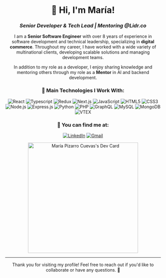 <div align="center">

# 👋 Hi, I'm María!

### _Senior Developer & Tech Lead | Mentoring @Lidr.co_

I am a **Senior Software Engineer** with over 8 years of experience in software development and technical leadership, specializing in **digital commerce**. Throughout my career, I have worked with a wide variety of multinational clients, developing scalable solutions and managing development teams.

In addition to my role as a developer, I enjoy sharing knowledge and mentoring others through my role as a **Mentor** in AI and backend development.


### 🚀 Main Technologies I Work With:
![React](https://img.shields.io/badge/React-20232A?style=for-the-badge&logo=react&logoColor=61DAFB)
![Typescript](https://img.shields.io/badge/TypeScript-007ACC?style=for-the-badge&logo=typescript&logoColor=white)
![Redux](https://img.shields.io/badge/Redux-593D88?style=for-the-badge&logo=redux&logoColor=white)
![Next.js](https://img.shields.io/badge/Next-black?style=for-the-badge&logo=next.js&logoColor=white)
![JavaScript](https://img.shields.io/badge/JavaScript-323330?style=for-the-badge&logo=javascript&logoColor=F7DF1E)
![HTML5](https://img.shields.io/badge/HTML5-E34F26?style=for-the-badge&logo=html5&logoColor=white)
![CSS3](https://img.shields.io/badge/CSS3-1572B6?style=for-the-badge&logo=css3&logoColor=white)
![Node.js](https://img.shields.io/badge/Node.js-43853D?style=for-the-badge&logo=node.js&logoColor=white)
![Express.js](https://img.shields.io/badge/Express.js-404D59?style=for-the-badge)
![Python](https://img.shields.io/badge/Python-3670A0?style=for-the-badge&logo=python&logoColor=ffdd54)
![PHP](https://img.shields.io/badge/PHP-777BB4?style=for-the-badge&logo=php&logoColor=white)
![GraphQL](https://img.shields.io/badge/GraphQL-E10098?style=for-the-badge&logo=graphql&logoColor=white)
![MySQL](https://img.shields.io/badge/MySQL-00000F?style=for-the-badge&logo=mysql&logoColor=white)
![MongoDB](https://img.shields.io/badge/MongoDB-4EA94B?style=for-the-badge&logo=mongodb&logoColor=white)
![VTEX](https://img.shields.io/badge/VTEX-F71963?style=for-the-badge&logo=vtex&logoColor=white)


### 🎯 You can find me at:
[![LinkedIn](https://img.shields.io/badge/LinkedIn-0077B5?style=for-the-badge&logo=linkedin&logoColor=white)](https://www.linkedin.com/in/maria-pizarro-cuevas/)
[![Gmail](https://img.shields.io/badge/Gmail-D14836?style=for-the-badge&logo=gmail&logoColor=white)](mailto:mpizarrocuevas@gmail.com)

<a href="https://app.daily.dev/edain"><img src="https://api.daily.dev/devcards/v2/OEK7UERSv.png?type=default&r=pwo" width="356" alt="María Pizarro Cuevas's Dev Card"/></a>


---

Thank you for visiting my profile! Feel free to reach out if you'd like to collaborate or have any questions. 🚀
</div>